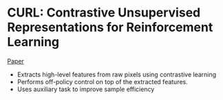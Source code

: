 # CURL: Contrastive Unsupervised Representations for Reinforcement Learning 
[Paper](pdfs/CURL.pdf)

- Extracts high-level features from raw pixels using 
contrastive learning
- Performs off-policy control on top of the extracted features.
- Uses auxiliary task to improve sample efficiency